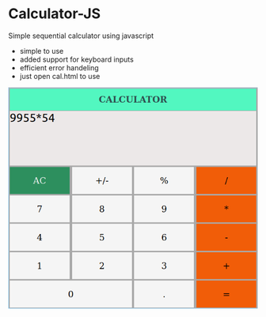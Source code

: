 # Calculator-JS
Simple sequential calculator using javascript
- simple to use
- added support for keyboard inputs
- efficient error handeling
- just open cal.html to use

![alt text]( calci.png )

